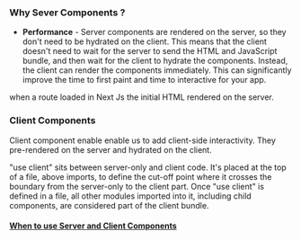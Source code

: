 ### Why Sever Components ?

- **Performance** - Server components are rendered on the server, so they don't need to be hydrated on the client. This means that the client doesn't need to wait for the server to send the HTML and JavaScript bundle, and then wait for the client to hydrate the components. Instead, the client can render the components immediately. This can significantly improve the time to first paint and time to interactive for your app.

when a route loaded in Next Js the initial HTML rendered on the server.

### Client Components

Client component enable enable us to add client-side interactivity. They pre-rendered on the server and hydrated on the client.

"use client" sits between server-only and client code. It's placed at the top of a file, above imports, to define the cut-off point where it crosses the boundary from the server-only to the client part. Once "use client" is defined in a file, all other modules imported into it, including child components, are considered part of the client bundle.

#### [When to use Server and Client Components](https://nextjs.org/docs/getting-started/react-essentials#when-to-use-server-and-client-components)
